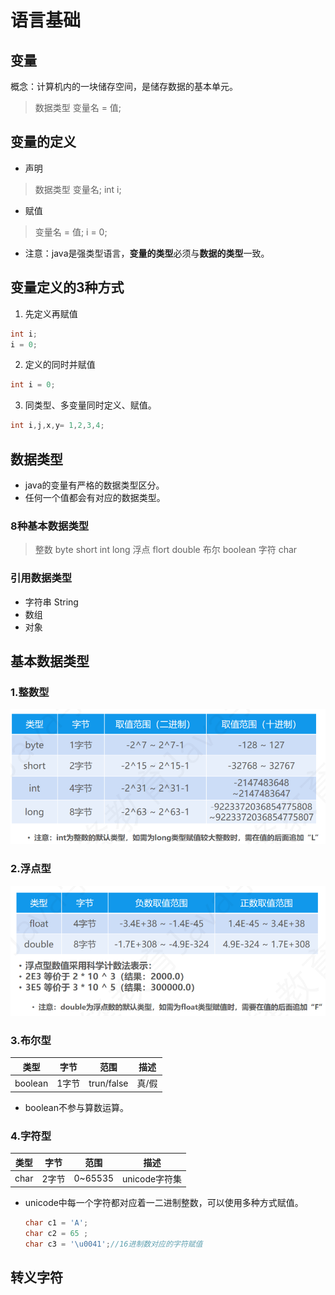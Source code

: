 # 语言基础
## 变量
概念：计算机内的一块储存空间，是储存数据的基本单元。
> 数据类型 变量名 = 值;
## 变量的定义
* 声明 
>数据类型 变量名;
>int i;
* 赋值
>变量名 = 值;
>i = 0;
* 注意：java是强类型语言，**变量的类型**必须与**数据的类型**一致。
## 变量定义的3种方式
1. 先定义再赋值
```java
int i;
i = 0;
```
2. 定义的同时并赋值
```java
int i = 0;
```
3. 同类型、多变量同时定义、赋值。
```java
int i,j,x,y= 1,2,3,4;
```
## 数据类型
* java的变量有严格的数据类型区分。
* 任何一个值都会有对应的数据类型。
### 8种基本数据类型
>整数 byte short int long
>浮点 flort double
>布尔 boolean
>字符 char
### 引用数据类型
* 字符串 String
* 数组
* 对象
## 基本数据类型
### 1.整数型
![整数型的内存大小](img/Snipaste_2023-02-01_09-48-32.png)
### 2.浮点型
![浮点型大小](img/Snipaste_2023-02-01_09-49-03.png)
### 3.布尔型
| 类型    | 字节  | 范围       | 描述  |
| ------- | ----- | ---------- | ----- |
| boolean | 1字节 | trun/false | 真/假 |
* boolean不参与算数运算。
### 4.字符型
| 类型 | 字节  | 范围    | 描述          |
| ---- | ----- | ------- | ------------- |
| char | 2字节 | 0~65535 | unicode字符集 |
* unicode中每一个字符都对应着一二进制整数，可以使用多种方式赋值。
  ```java
  char c1 = 'A';
  char c2 = 65 ;
  char c3 = '\u0041';//16进制数对应的字符赋值
  ```
## 转义字符
 